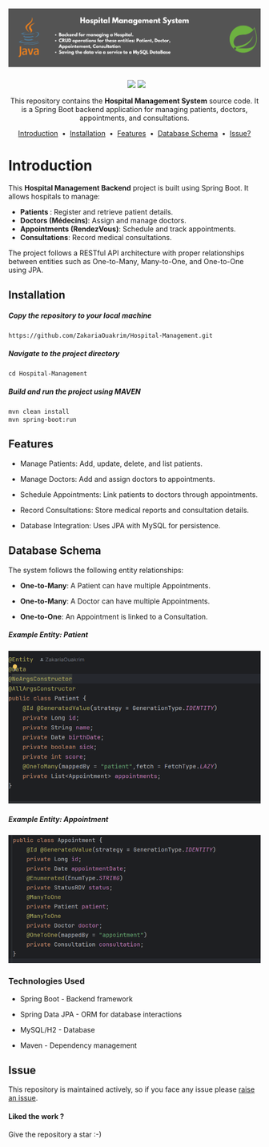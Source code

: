 <h1 align="center">
  <a href="https://github.com/ZakariaOuakrim/Hospital-Management.git">
    <img src="https://raw.githubusercontent.com/ZakariaOuakrim/Hospital-Management/master/src/main/resources/images/1.png" >
  </a>
</h1>
<p align="center">
&nbsp <a target="_blank" href="https://www.linkedin.com/in/zakariaouakz/"><img height="20" src="https://img.shields.io/badge/LinkedIn-0077B5?style=for-the-badge&logo=linkedin&logoColor=white" /></a>
<a href="https://mail.google.com/mail/?view=cm&to=ouakrimzakaria18@gmail.com" target="_blank" onclick="window.open(this.href,'_blank'); return false;">
  <img height="20" src="https://img.shields.io/badge/Gmail-D14836?style=for-the-badge&logo=gmail&logoColor=white" />
</a>

</p>
<p align="center">
  This repository contains the <strong>Hospital Management System</strong> source code.  
  It is a Spring Boot backend application for managing patients, doctors, appointments, and consultations.
</p>


<p align="center">
<a href="#introduction">Introduction</a> &nbsp;&bull;&nbsp;
<a href="#installation">Installation</a> &nbsp;&bull;&nbsp;
<a href="#Features">Features</a> &nbsp;&bull;&nbsp;
<a href="#Database Schema">Database Schema</a> &nbsp;&bull;&nbsp;
<a href="#issue">Issue?</a>
</p>

# Introduction
This <b>Hospital Management Backend</b> project is built using Spring Boot. It allows hospitals to manage:

- <b>Patients </b>: Register and retrieve patient details.
- <b>Doctors (Médecins)</b>: Assign and manage doctors.
- <b>Appointments (RendezVous)</b>: Schedule and track appointments.
- <b>Consultations</b>: Record medical consultations.

The project follows a RESTful API architecture with proper relationships between entities such as One-to-Many, Many-to-One, and One-to-One using JPA.

## Installation
##### Copy the repository to your local machine
```
https://github.com/ZakariaOuakrim/Hospital-Management.git
```
##### Navigate to the project directory
```
cd Hospital-Management
```

##### Build and run the project using MAVEN
```
mvn clean install
mvn spring-boot:run
```


## Features
- Manage Patients: Add, update, delete, and list patients.

- Manage Doctors: Add and assign doctors to appointments.

- Schedule Appointments: Link patients to doctors through appointments.

- Record Consultations: Store medical reports and consultation details.

- Database Integration: Uses JPA with MySQL for persistence.


## Database Schema

The system follows the following entity relationships:

- <b>One-to-Many</b>: A Patient can have multiple Appointments.

- <b>One-to-Many</b>: A Doctor can have multiple Appointments.

- <b>One-to-One</b>: An Appointment is linked to a Consultation.

##### Example Entity: Patient 
<img src="https://raw.githubusercontent.com/ZakariaOuakrim/Hospital-Management/master/src/main/resources/images/2.png" />

##### Example Entity: Appointment
<img src="https://raw.githubusercontent.com/ZakariaOuakrim/Hospital-Management/master/src/main/resources/images/3.png" />

### Technologies Used

- Spring Boot - Backend framework

- Spring Data JPA - ORM for database interactions

- MySQL/H2 - Database

- Maven - Dependency management

## Issue
This repository is maintained actively, so if you face any issue please <a href="https://github.com/ZakariaOuakrim/Hospital-Management/issues/new">raise an issue</a>.

<h4>Liked the work ?</h4>
Give the repository a star :-)